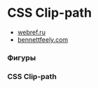 # CSS Clip-path

- [webref.ru](https://webref.ru/layout/shapes-polygon)
- [bennettfeely.com](https://bennettfeely.com/clippy/)


<!-- xxxxxxxxxxxxxxxxxxxxxxxxxxxxxxxxxxxxxxxxxxxxxxxxxxxxxxx -->
### Фигуры
<!-- xxxxxxxxxxxxxxxxxxxxxxxxxxxxxxxxxxxxxxxxxxxxxxxxxxxxxxx -->

<!-- .............. START ......................... -->
<v-two grow>
<template v-slot:first>

```css
div {
	width: 300px;
	height: 300px;
	clip-path: polygon(50% 0%, 100% 100%, 0 100%);
}
```
</template>
<template v-slot:last>
<img src="../@img/clip-path/polygon1.png" width="200px">
</template>
</v-two>
<!-- ............... END .......................... -->


<!-- xxxxxxxxxxxxxxxxxxxxxxxxxxxxxxxxxxxxxxxxxxxxxxxxxxxxxxx -->
### CSS Clip-path
<!-- xxxxxxxxxxxxxxxxxxxxxxxxxxxxxxxxxxxxxxxxxxxxxxxxxxxxxxx -->

<v-iframe
	height="350"
	src="https://codepen.io/Sergeenkov/embed/pKBbdM?height=265&theme-id=default&default-tab=css,result"
/>
